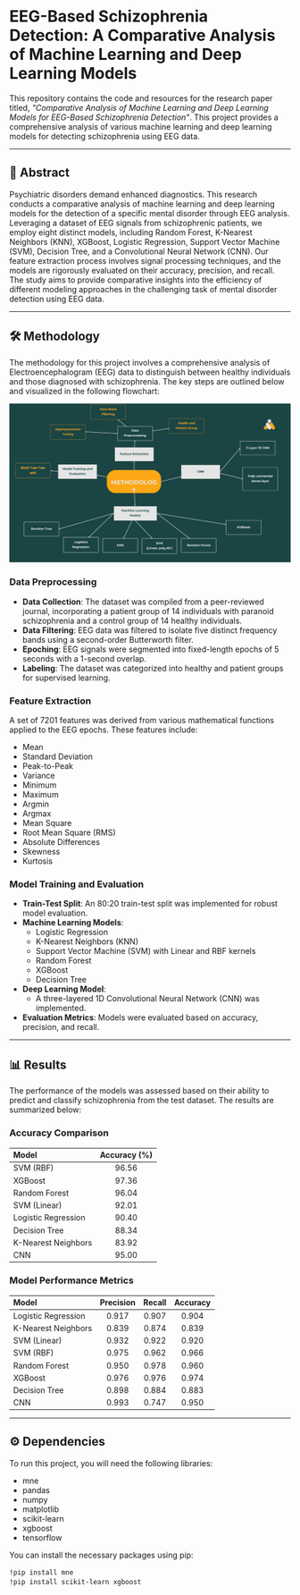 # EEG-Based Schizophrenia Detection: A Comparative Analysis of Machine Learning and Deep Learning Models

This repository contains the code and resources for the research paper titled, *"Comparative Analysis of Machine Learning and Deep Learning Models for EEG-Based Schizophrenia Detection"*. This project provides a comprehensive analysis of various machine learning and deep learning models for detecting schizophrenia using EEG data.

---

## 📜 Abstract

Psychiatric disorders demand enhanced diagnostics. This research conducts a comparative analysis of machine learning and deep learning models for the detection of a specific mental disorder through EEG analysis. Leveraging a dataset of EEG signals from schizophrenic patients, we employ eight distinct models, including Random Forest, K-Nearest Neighbors (KNN), XGBoost, Logistic Regression, Support Vector Machine (SVM), Decision Tree, and a Convolutional Neural Network (CNN). Our feature extraction process involves signal processing techniques, and the models are rigorously evaluated on their accuracy, precision, and recall. The study aims to provide comparative insights into the efficiency of different modeling approaches in the challenging task of mental disorder detection using EEG data.

---

## 🛠️ Methodology

The methodology for this project involves a comprehensive analysis of Electroencephalogram (EEG) data to distinguish between healthy individuals and those diagnosed with schizophrenia. The key steps are outlined below and visualized in the following flowchart:

![Methodology Flowchart](Methodology.jpg)

### Data Preprocessing
* **Data Collection**: The dataset was compiled from a peer-reviewed journal, incorporating a patient group of 14 individuals with paranoid schizophrenia and a control group of 14 healthy individuals.
* **Data Filtering**: EEG data was filtered to isolate five distinct frequency bands using a second-order Butterworth filter.
* **Epoching**: EEG signals were segmented into fixed-length epochs of 5 seconds with a 1-second overlap.
* **Labeling**: The dataset was categorized into healthy and patient groups for supervised learning.

### Feature Extraction
A set of 7201 features was derived from various mathematical functions applied to the EEG epochs. These features include:
* Mean
* Standard Deviation
* Peak-to-Peak
* Variance
* Minimum
* Maximum
* Argmin
* Argmax
* Mean Square
* Root Mean Square (RMS)
* Absolute Differences
* Skewness
* Kurtosis

### Model Training and Evaluation
* **Train-Test Split**: An 80:20 train-test split was implemented for robust model evaluation.
* **Machine Learning Models**:
    * Logistic Regression 
    * K-Nearest Neighbors (KNN) 
    * Support Vector Machine (SVM) with Linear and RBF kernels 
    * Random Forest 
    * XGBoost 
    * Decision Tree 
* **Deep Learning Model**:
    * A three-layered 1D Convolutional Neural Network (CNN) was implemented.
* **Evaluation Metrics**: Models were evaluated based on accuracy, precision, and recall.

---

## 📊 Results

The performance of the models was assessed based on their ability to predict and classify schizophrenia from the test dataset. The results are summarized below:

### Accuracy Comparison

| Model               | Accuracy (%) |
| :------------------ | :----------: |
| SVM (RBF)           | 96.56        |
| XGBoost             | 97.36        |
| Random Forest       | 96.04        |
| SVM (Linear)        | 92.01        |
| Logistic Regression | 90.40        |
| Decision Tree       | 88.34        |
| K-Nearest Neighbors | 83.92        |
| CNN                 | 95.00        |

### Model Performance Metrics

| Model               | Precision | Recall | Accuracy |
| :------------------ | :-------: | :----: | :------: |
| Logistic Regression |   0.917   | 0.907  |  0.904   |
| K-Nearest Neighbors |   0.839   | 0.874  |  0.839   |
| SVM (Linear)        |   0.932   | 0.922  |  0.920   |
| SVM (RBF)           |   0.975   | 0.962  |  0.966   |
| Random Forest       |   0.950   | 0.978  |  0.960   |
| XGBoost             |   0.976   | 0.976  |  0.974   |
| Decision Tree       |   0.898   | 0.884  |  0.883   |
| CNN                 |   0.993   | 0.747  |  0.950   |

---

## ⚙️ Dependencies

To run this project, you will need the following libraries:

* mne
* pandas
* numpy
* matplotlib
* scikit-learn
* xgboost
* tensorflow

You can install the necessary packages using pip:
```bash
!pip install mne
!pip install scikit-learn xgboost
